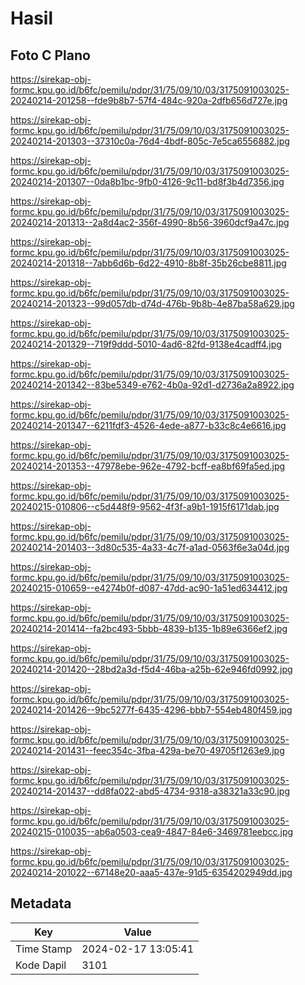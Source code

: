# Hasil

## Foto C Plano

https://sirekap-obj-formc.kpu.go.id/b6fc/pemilu/pdpr/31/75/09/10/03/3175091003025-20240214-201258--fde9b8b7-57f4-484c-920a-2dfb656d727e.jpg

https://sirekap-obj-formc.kpu.go.id/b6fc/pemilu/pdpr/31/75/09/10/03/3175091003025-20240214-201303--37310c0a-76d4-4bdf-805c-7e5ca6556882.jpg

https://sirekap-obj-formc.kpu.go.id/b6fc/pemilu/pdpr/31/75/09/10/03/3175091003025-20240214-201307--0da8b1bc-9fb0-4126-9c11-bd8f3b4d7356.jpg

https://sirekap-obj-formc.kpu.go.id/b6fc/pemilu/pdpr/31/75/09/10/03/3175091003025-20240214-201313--2a8d4ac2-356f-4990-8b56-3960dcf9a47c.jpg

https://sirekap-obj-formc.kpu.go.id/b6fc/pemilu/pdpr/31/75/09/10/03/3175091003025-20240214-201318--7abb6d6b-6d22-4910-8b8f-35b26cbe8811.jpg

https://sirekap-obj-formc.kpu.go.id/b6fc/pemilu/pdpr/31/75/09/10/03/3175091003025-20240214-201323--99d057db-d74d-476b-9b8b-4e87ba58a629.jpg

https://sirekap-obj-formc.kpu.go.id/b6fc/pemilu/pdpr/31/75/09/10/03/3175091003025-20240214-201329--719f9ddd-5010-4ad6-82fd-9138e4cadff4.jpg

https://sirekap-obj-formc.kpu.go.id/b6fc/pemilu/pdpr/31/75/09/10/03/3175091003025-20240214-201342--83be5349-e762-4b0a-92d1-d2736a2a8922.jpg

https://sirekap-obj-formc.kpu.go.id/b6fc/pemilu/pdpr/31/75/09/10/03/3175091003025-20240214-201347--6211fdf3-4526-4ede-a877-b33c8c4e6616.jpg

https://sirekap-obj-formc.kpu.go.id/b6fc/pemilu/pdpr/31/75/09/10/03/3175091003025-20240214-201353--47978ebe-962e-4792-bcff-ea8bf69fa5ed.jpg

https://sirekap-obj-formc.kpu.go.id/b6fc/pemilu/pdpr/31/75/09/10/03/3175091003025-20240215-010806--c5d448f9-9562-4f3f-a9b1-1915f6171dab.jpg

https://sirekap-obj-formc.kpu.go.id/b6fc/pemilu/pdpr/31/75/09/10/03/3175091003025-20240214-201403--3d80c535-4a33-4c7f-a1ad-0563f6e3a04d.jpg

https://sirekap-obj-formc.kpu.go.id/b6fc/pemilu/pdpr/31/75/09/10/03/3175091003025-20240215-010659--e4274b0f-d087-47dd-ac90-1a51ed634412.jpg

https://sirekap-obj-formc.kpu.go.id/b6fc/pemilu/pdpr/31/75/09/10/03/3175091003025-20240214-201414--fa2bc493-5bbb-4839-b135-1b89e6366ef2.jpg

https://sirekap-obj-formc.kpu.go.id/b6fc/pemilu/pdpr/31/75/09/10/03/3175091003025-20240214-201420--28bd2a3d-f5d4-46ba-a25b-62e946fd0992.jpg

https://sirekap-obj-formc.kpu.go.id/b6fc/pemilu/pdpr/31/75/09/10/03/3175091003025-20240214-201426--9bc5277f-6435-4296-bbb7-554eb480f459.jpg

https://sirekap-obj-formc.kpu.go.id/b6fc/pemilu/pdpr/31/75/09/10/03/3175091003025-20240214-201431--feec354c-3fba-429a-be70-49705f1263e9.jpg

https://sirekap-obj-formc.kpu.go.id/b6fc/pemilu/pdpr/31/75/09/10/03/3175091003025-20240214-201437--dd8fa022-abd5-4734-9318-a38321a33c90.jpg

https://sirekap-obj-formc.kpu.go.id/b6fc/pemilu/pdpr/31/75/09/10/03/3175091003025-20240215-010035--ab6a0503-cea9-4847-84e6-3469781eebcc.jpg

https://sirekap-obj-formc.kpu.go.id/b6fc/pemilu/pdpr/31/75/09/10/03/3175091003025-20240214-201022--67148e20-aaa5-437e-91d5-6354202949dd.jpg


## Metadata

| Key        | Value               |
| ---------- | ------------------- |
| Time Stamp | 2024-02-17 13:05:41 |
| Kode Dapil | 3101                |



